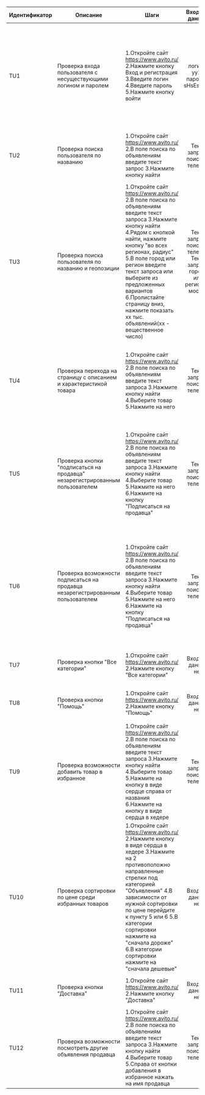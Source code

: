 | Идентификатор | Описание                                                                        | Шаги                                                                                                                                                                                                                                                                                                                                                                  |                              Входные данные                              |                                                                                                                                            Ожидаемые результаты                                                                                                                                            |        Фактические результаты       | Статус          |
|---------------|---------------------------------------------------------------------------------|-----------------------------------------------------------------------------------------------------------------------------------------------------------------------------------------------------------------------------------------------------------------------------------------------------------------------------------------------------------------------|:------------------------------------------------------------------------:|:----------------------------------------------------------------------------------------------------------------------------------------------------------------------------------------------------------------------------------------------------------------------------------------------------------:|:-----------------------------------:|-----------------|
| TU1           | Проверка входа пользователя с несуществующими логином и паролем                 | 1.Откройте сайт https://www.avito.ru/ 2.Нажмите кнопку Вход и регистрация 3.Введите логин<br/> 4.Введите пароль<br/> 5.Нажмите кнопку войти<br/>                                                                                                                                                                                                                      | логин = yy22 пароль = sHsEsRs22                                          | Пользователь должен остаться на странице логина. Появится сообщение «Неверные логин или пароль»                                                                                                                                                                                                            | как ожидали(см.рис.1)![test1.png](test1.png)               | Пройден успешно |
| TU2           | Проверка поиска пользователя по названию                                        | 1.Откройте сайт https://www.avito.ru/ 2.В поле поиска по объявлениям введите текст запрос 3.Нажмите кнопку найти                                                                                                                                                                                                                                                      | Текст запроса поиска = телефон                                           | Пользователь должен перейти на страницу поиска с запросом, введенным в поле поиска. Появятся объявления содержащие внутри себя текст запроса.                                                                                                                                                              | как ожидали(см.рис.2)![img.png](img.png)               | Пройден успешно |
| TU3           | Проверка поиска пользователя по названию и геопозиции                           | 1.Откройте сайт https://www.avito.ru/ 2.В поле поиска по объявлениям введите текст запроса 3.Нажмите кнопку найти 4.Рядом с кнопкой найти, нажмите кнопку "во всех регионах, радиус" 5.В поле город или регион введите текст запроса или выберите из предложенных вариантов 6.Пролистайте страницу вниз, нажмите показать хх тыс. объявлений(xx - вещественное число) | Текст запроса поиска = телефон Текст запроса города или региона = москва | Пользователь должен перейти на страницу поиска с запросом, введенным в поле поиска и поле региона. Появятся объявления содержащие внутри себя текст запроса в определенном регионе или городе.                                                                                                             | как ожидали(см.рис.3)![test3.png](test3.png)               | пройден успешно |
| TU4           | Проверка перехода на страницу с описанием и характеристикой товара              | 1.Откройте сайт https://www.avito.ru/ 2.В поле поиска по объявлениям введите текст запроса 3.Нажмите кнопку найти 4.Выберите товар 5.Нажмите на него                                                                                                                                                                                                                  | Текст запроса поиска = телефон                                           | Пользователь должен перейти на страницу поиска с запросом, введенным в поле поиска. Появятся объявления содержащие внутри себя текст запроса. Нажать на товар и получить характеристику и описание.                                                                                                        | как ожидали(см.рис.4)![test4.png](test4.png)               | пройден успешно |
| TU5           | Проверка кнопки "подписаться на продавца" незарегистрированным пользователем    | 1.Откройте сайт https://www.avito.ru/ 2.В поле поиска по объявлениям введите текст запроса 3.Нажмите кнопку найти 4.Выберите товар 5.Нажмите на него 6.Нажмите на кнопку "Подписаться на продавца"                                                                                                                                                                    | Текст запроса поиска = телефон                                           | Пользователь должен перейти на страницу поиска с запросом, введенным в поле поиска. Появятся объявления содержащие внутри себя текст запроса. Нажать на товар и получить характеристику и описание. При нажатии на кнопку она должна остаться с такой же надписью("Подписаться на продавца")               | Ожидания не подтвердились(см.рис.5)![test5.png](test5.png) | не пройден      |
| TU6           | Проверка возможности подписаться на продавца незарегистрированным пользователем | 1.Откройте сайт https://www.avito.ru/ 2.В поле поиска по объявлениям введите текст запроса 3.Нажмите кнопку найти 4.Выберите товар 5.Нажмите на него 6.Нажмите на кнопку "Подписаться на продавца"                                                                                                                                                                    | Текст запроса поиска = телефон                                           | Пользователь должен перейти на страницу поиска с запросом, введенным в поле поиска. Появятся объявления содержащие внутри себя текст запроса. Нажать на товар и получить характеристику и описание. При нажатии на кнопку незарегистрированным пользователем должно появиться окно регистрации/авторизации | как ожидали(см.рис.6) ![test6.png](test6.png)              | пройден         |
| TU7           | Проверка кнопки "Все категории"                                                 | 1.Откройте сайт https://www.avito.ru/ 2.Нажмите кнопку "Все категории"                                                                                                                                                                                                                                                                                                | Входных данных нет                                                       | Пользователь должен получить выплывающее меню со всеми категориями, которые есть на сайте.                                                                                                                                                                                                                 | как ожидали(см.рис.7) ![test7.png](test7.png)              | пройден         |
| TU8           | Проверка кнопки "Помощь"                                                        | 1.Откройте сайт https://www.avito.ru/ 2.Нажмите кнопку "Помощь"                                                                                                                                                                                                                                                                                                       | Входных данных нет                                                       | Пользователь должен быть перенаправлен на страницу с FAQ.                                                                                                                                                                                                                                                  | как ожидали(см.рис.8)  ![test8.png](test8.png)             | пройден         |
| TU9           | Проверка возможности добавить товар в избранное                                 | 1.Откройте сайт https://www.avito.ru/ 2.В поле поиска по объявлениям введите текст запроса 3.Нажмите кнопку найти 4.Выберите товар 5.Нажмите на кнопку в виде сердце справа от названия 6.Нажмите на кнопку в виде сердца в хедере                                                                                                                                    | Текст запроса поиска = телефон                                           | Пользователь должен перейти на страницу поиска с запросом, введенным в поле поиска. Появятся объявления содержащие внутри себя текст запроса. Далее иметь возможность добавить товар в избранное и посмотреть свои избранные товары.                                                                       | как ожидали(см.рис.9) ![test9.png](test9.png)              | пройден         |
| TU10          | Проверка сортировки по цене среди избранных товаров                             | 1.Откройте сайт https://www.avito.ru/ 2.Нажмите кнопку в виде сердца в хедере 3.Нажмите на 2 противоположно направленные стрелки под категорией "Объявления" 4.В зависимости от нужной сортировки по цене перейдите к пункту 5 или 6 5.В категории сортировки нажмите на "cначала дороже" 6.В категории сортировки нажмите на "сначала дешевые"                       | Входных данных нет                                                       | Пользователь должен быть перенаправлен на страницу с избранными товарами после нажатия на сердце. При нажатии на соответствующие кнопки сортировки, товары сортируются.                                                                                                                                    | как ожидали(см.рис.10)![test10.png](test10.png)              | пройден         |
| TU11          | Проверка кнопки "Доставка"                                                      | 1.Откройте сайт https://www.avito.ru/ 2.Нажмите кнопку "Доставка"                                                                                                                                                                                                                                                                                                     | Входных данных нет                                                       | Пользователь должен быть перенаправлен на страницу с информацией о авито доставке товара.                                                                                                                                                                                                                  | как ожидали(см.рис.11)![test11.png](test11.png)              | пройден         |
| TU12          | Проверка возможности посмотреть другие объявления продавца                      | 1.Откройте сайт https://www.avito.ru/ 2.В поле поиска по объявлениям введите текст запроса 3.Нажмите кнопку найти 4.Выберите товар 5.Справа от кнопки добавления в избранное нажать на имя продавца                                                                                                                                                                   | Текст запроса поиска = телефон                                           | Пользователь должен перейти на страницу поиска с запросом, введенным в поле поиска. Появятся объявления содержащие внутри себя текст запроса. Далее путем нажатия на продавца, перейти в его магазин.                                                                                                      | как ожидали(см.рис.12) ![test12.png](test12.png)             | пройден         |